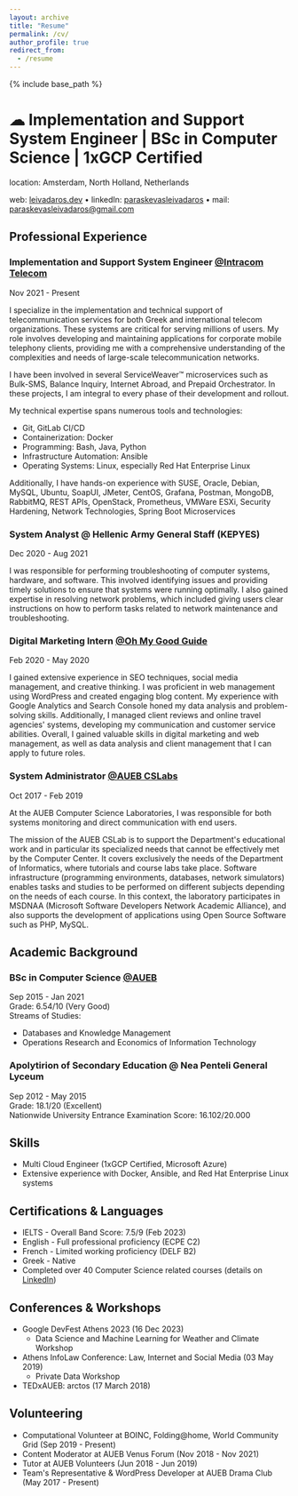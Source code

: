 ```yaml
---
layout: archive
title: "Resume"
permalink: /cv/
author_profile: true
redirect_from:
  - /resume
---
```


{% include base_path %}

# ☁ Implementation and Support System Engineer | BSc in Computer Science | 1xGCP Certified
location: Amsterdam, North Holland, Netherlands

web: [leivadaros.dev](https://leivadaros.dev) • linkedIn: [paraskevasleivadaros](https://www.linkedin.com/in/paraskevasleivadaros) • mail: [paraskevasleivadaros@gmail.com](mailto:paraskevasleivadaros@gmail.com)

## Professional Experience
### Implementation and Support System Engineer [@Intracom Telecom](https://intracom-telecom.com)
Nov 2021 - Present

I specialize in the implementation and technical support of telecommunication services for both Greek and international telecom organizations. These systems are critical for serving millions of users. My role involves developing and maintaining applications for corporate mobile telephony clients, providing me with a comprehensive understanding of the complexities and needs of large-scale telecommunication networks. 

I have been involved in several ServiceWeaver™ microservices such as Bulk-SMS, Balance Inquiry, Internet Abroad, and Prepaid Orchestrator. In these projects, I am integral to every phase of their development and rollout.

My technical expertise spans numerous tools and technologies:
- Git, GitLab CI/CD
- Containerization: Docker
- Programming: Bash, Java, Python
- Infrastructure Automation: Ansible
- Operating Systems: Linux, especially Red Hat Enterprise Linux

Additionally, I have hands-on experience with SUSE, Oracle, Debian, MySQL, Ubuntu, SoapUI, JMeter, CentOS, Grafana, Postman, MongoDB, RabbitMQ, REST APIs, OpenStack, Prometheus, VMWare ESXi, Security Hardening, Network Technologies, Spring Boot Microservices

### System Analyst @ Hellenic Army General Staff (KEPYES)
Dec 2020 - Aug 2021<br>

I was responsible for performing troubleshooting of computer systems, hardware, and software. This involved identifying issues and providing timely solutions to ensure that systems were running optimally. I also gained expertise in resolving network problems, which included giving users clear instructions on how to perform tasks related to network maintenance and troubleshooting.

### Digital Marketing Intern [@Oh My Good Guide](https://ohmygoodguide.com)
Feb 2020 - May 2020

I gained extensive experience in SEO techniques, social media management, and creative thinking. I was proficient in web management using WordPress and created engaging blog content. My experience with Google Analytics and Search Console honed my data analysis and problem-solving skills. Additionally, I managed client reviews and online travel agencies' systems, developing my communication and customer service abilities. Overall, I gained valuable skills in digital marketing and web management, as well as data analysis and client management that I can apply to future roles.

### System Administrator [@AUEB CSLabs](https://cslab.aueb.gr)
Oct 2017 - Feb 2019

At the AUEB Computer Science Laboratories, I was responsible for both systems monitoring and direct communication with end users.

The mission of the AUEB CSLab is to support the Department's educational work and in particular its specialized needs that cannot be effectively met by the Computer Center. It covers exclusively the needs of the Department of Informatics, where tutorials and course labs take place. Software infrastructure (programming environments, databases, network simulators) enables tasks and studies to be performed on different subjects depending on the needs of each course. In this context, the laboratory participates in MSDNAA (Microsoft Software Developers Network Academic Alliance), and also supports the development of applications using Open Source Software such as PHP, MySQL.

## Academic Background
### BSc in Computer Science [@AUEB](https://aueb.gr)  
Sep 2015 - Jan 2021<br>
Grade: 6.54/10 (Very Good)<br>
Streams of Studies:
- Databases and Knowledge Management
- Operations Research and Economics of Information Technology

### Apolytirion of Secondary Education @ Nea Penteli General Lyceum
Sep 2012 - May 2015<br>
Grade: 18.1/20 (Excellent)<br>
Nationwide University Entrance Examination Score: 16.102/20.000

## Skills
- Multi Cloud Engineer (1xGCP Certified, Microsoft Azure)
- Extensive experience with Docker, Ansible, and Red Hat Enterprise Linux systems

## Certifications & Languages
- IELTS - Overall Band Score: 7.5/9 (Feb 2023)
- English - Full professional proficiency (ECPE C2)
- French - Limited working proficiency (DELF B2)
- Greek - Native
- Completed over 40 Computer Science related courses (details on [LinkedIn](https://www.linkedin.com/in/paraskevasleivadaros/details/certifications/))

## Conferences & Workshops
- Google DevFest Athens 2023 (16 Dec 2023)
  - Data Science and Machine Learning for Weather and Climate Workshop
- Athens InfoLaw Conference: Law, Internet and Social Media (03 May 2019)
  - Private Data Workshop
- TEDxAUEB: arctos (17 March 2018)

## Volunteering
- Computational Volunteer at BOINC, Folding@home, World Community Grid (Sep 2019 - Present)
- Content Moderator at AUEB Venus Forum (Nov 2018 - Nov 2021)
- Tutor at AUEB Volunteers (Jun 2018 - Jun 2019)
- Team's Representative & WordPress Developer at AUEB Drama Club (May 2017 - Present)
